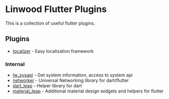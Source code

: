 # Linwood Flutter Plugins

This is a collection of useful flutter plugins.

## Plugins

* [localizer](packages/localizer) - Easy localization framework

### Internal

* [lw_sysapi](packages/lw_sysapi) - Get system information, access to system api
* [networker](packages/networker) - Universal Networking library for dart/flutter
* [dart_leap](packages/dart_leap) - Helper library for dart
* [material_leap](packages/material_leap) - Additional material design widgets and helpers for flutter
